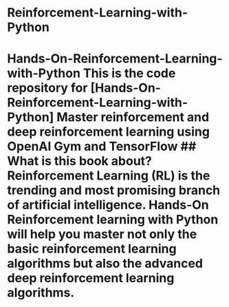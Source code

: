 # Reinforcement-Learning-with-Python
# Hands-On-Reinforcement-Learning-with-Python    This is the code repository for [Hands-On-Reinforcement-Learning-with-Python] **Master reinforcement and deep reinforcement learning using OpenAI Gym and TensorFlow**  ## What is this book about? Reinforcement Learning (RL) is the trending and most promising branch of artificial intelligence. Hands-On Reinforcement learning with Python will help you master not only the basic reinforcement learning algorithms but also the advanced deep reinforcement learning algorithms.
